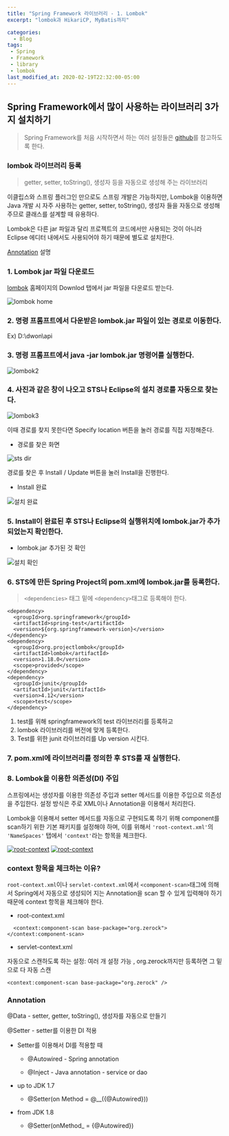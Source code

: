 ```yaml
---
title: "Spring Framework 라이브러리 - 1. Lombok"
excerpt: "lombok과 HikariCP, MyBatis까지"

categories:
  - Blog
tags:
 - Spring
 - Framework
 - library
 - lombok
last_modified_at: 2020-02-19T22:32:00-05:00
---
```


## Spring Framework에서 많이 사용하는 라이브러리 3가지 설치하기

> Spring Framework를 처음 시작하면서 하는 여러 설정들은 [github](https://github.com/angelica127/SpringFramwork/)를 참고하도록 한다.

### lombok 라이브러리 등록

> getter, setter, toString(), 생성자 등을 자동으로 생성해 주는 라이브러리

이클립스와 스프링 플러그인 만으로도 스프링 개발은 가능하지만, Lombok을 이용하면 Java 개발 시 자주 사용하는 getter, setter, toString(), 생성자 들을 자동으로 생성해 주므로 클래스를 설계할 때 유용하다.

Lombok은 다른 jar 파일과 달리 프로젝트의 코드에서만 사용되는 것이 아니라 Eclipse 에디터 내에서도 사용되어야 하기 때문에 별도로 설치한다.

[Annotation](#Annotation) 설명

### 1. Lombok jar 파일 다운로드

[lombok](https://projectlombok.org/download) 홈페이지의 Downlod 탭에서 jar 파일을 다운로드 받는다.

![lombok home](/assets/images/lombok.png)

### 2. 명령 프롬프트에서 다운받은 lombok.jar 파일이 있는 경로로 이동한다.

Ex) D:\dwon\api

### 3. 명령 프롬프트에서 java -jar lombok.jar 명령어를 실행한다.

![lombok2](/assets/images/lombok2.png)

### 4. 사진과 같은 창이 나오고 STS나 Eclipse의 설치 경로를 자동으로 찾는다.

![lombok3](/assets/images/lombok3.png)

이때 경로를 찾지 못한다면 Specify location 버튼을 눌러 경로를 직접 지정해준다.

- 경로를 찾은 화면

![sts dir](/assets/images/lombok4.png)

경로를 찾은 후 Install / Update 버튼을 눌러 Install을 진행한다.

- Install 완료

![설치 완료](/assets/images/lombok5.png)

### 5. Install이 완료된 후 STS나 Eclipse의 실행위치에 lombok.jar가 추가되었는지 확인한다.

- lombok.jar 추가된 것 확인

![설치 확인](/assets/images/lombok6.png)

### 6. STS에 만든 Spring Project의 pom.xml에 lombok.jar를 등록한다.

> `<dependencies>` 태그 밑에 `<dependency>`태그로 등록해야 한다.

```
<dependency>
  <groupId>org.springframework</groupId>
  <artifactId>spring-test</artifactId>
  <version>${org.springframework-version}</version>
</dependency>
<dependency>
  <groupId>org.projectlombok</groupId>
  <artifactId>lombok</artifactId>
  <version>1.18.0</version>
  <scope>provided</scope>
</dependency>
<dependency>
  <groupId>junit</groupId>
  <artifactId>junit</artifactId>
  <version>4.12</version>
  <scope>test</scope>
</dependency>   
```


  1. test를 위해 springframework의 test 라이브러리를 등록하고
  1. lombok 라이브러리를 버전에 맞게 등록한다.
  1. Test를 위한 junit 라이브러리를 Up version 시킨다.

### 7. pom.xml에 라이브러리를 정의한 후 STS를 재 실행한다.

### 8. Lombok을 이용한 의존성(DI) 주입

스프링에서는 생성자를 이용한 의존성 주입과 setter 메서드를 이용한 주입으로 의존성을 주입한다. 설정 방식은 주로 XML이나 Annotation을 이용해서 처리한다.

Lombok을 이용해서 setter 메서드를 자동으로 구현되도록 하기 위해 component를 scan하기 위한 기본 패키지를 설정해야 하며, 이를 위해서 `'root-context.xml'`의 `'NameSpaces'` 탭에서 `'context'`라는 항목을 체크한다.

[![root-context](/assets/images/lombok7.png)](/assets/images/lombok7.png)
[![root-context](/assets/images/lombok7-1.png)](/assets/images/lombok7-1.png)

### context 항목을 체크하는 이유?

`root-context.xml`이나 `servlet-context.xml`에서 `<component-scan>`태그에 의해서 Spring에서 자동으로 생성되어 지는 Annotation을 scan 할 수 있게 입력해야 하기 때문에 context 항목을 체크해야 한다.

- root-context.xml

`	<context:component-scan base-package="org.zerock"></context:component-scan>	`

- servlet-context.xml

자동으로 스캔하도록 하는 설정: 여러 개 설정 가능 , org.zerock까지만 등록하면 그 밑으로 다 자동 스캔

`<context:component-scan base-package="org.zerock" />`


### Annotation

@Data - setter, getter, toString(), 생성자를 자동으로 만들기

@Setter - setter를 이용한 DI 적용

- Setter를 이용해서 DI를 적용할 때

    - @Autowired - Spring annotation

    - @Inject - Java annotation - service or dao

- up to JDK 1.7

  - @Setter(on Method = @__({@Autowired}))

- from JDK 1.8

  - @Setter(onMethod_ = {@Autowired})

